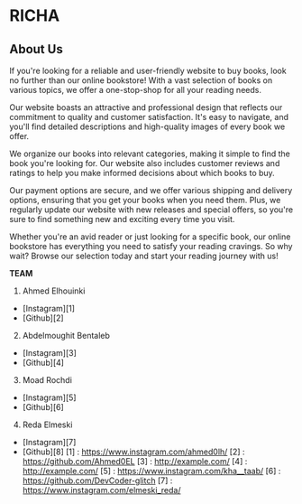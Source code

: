 # RICHA

## About Us

If you're looking for a reliable and user-friendly website to buy books, look no further than our online bookstore! With a vast selection of books on various topics, we offer a one-stop-shop for all your reading needs.

Our website boasts an attractive and professional design that reflects our commitment to quality and customer satisfaction. It's easy to navigate, and you'll find detailed descriptions and high-quality images of every book we offer.

We organize our books into relevant categories, making it simple to find the book you're looking for. Our website also includes customer reviews and ratings to help you make informed decisions about which books to buy.

Our payment options are secure, and we offer various shipping and delivery options, ensuring that you get your books when you need them. Plus, we regularly update our website with new releases and special offers, so you're sure to find something new and exciting every time you visit.

Whether you're an avid reader or just looking for a specific book, our online bookstore has everything you need to satisfy your reading cravings. So why wait? Browse our selection today and start your reading journey with us!

**TEAM**
1. Ahmed Elhouinki
* [Instagram][1]
* [Github][2]
2. Abdelmoughit Bentaleb
* [Instagram][3]
* [Github][4]
3. Moad Rochdi
* [Instagram][5]
* [Github][6]
4. Reda Elmeski
* [Instagram][7]
* [Github][8]
[1] : https://www.instagram.com/ahmed0lh/
[2] : https://github.com/Ahmed0EL 
[3] : http://example.com/ 
[4] : http://example.com/ 
[5] : https://www.instagram.com/kha__taab/ 
[6] : https://github.com/DevCoder-glitch 
[7] : https://www.instagram.com/elmeski_reda/ 

